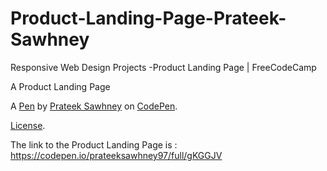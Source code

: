 # Product-Landing-Page-Prateek-Sawhney
Responsive Web Design Projects -Product Landing Page | FreeCodeCamp

A Product Landing Page

A [Pen](https://codepen.io/prateeksawhney97/pen/gKGGJV) by [Prateek Sawhney](https://codepen.io/prateeksawhney97) on [CodePen](https://codepen.io).

[License](https://codepen.io/prateeksawhney97/pen/gKGGJV/license).

The link to the Product Landing Page is : https://codepen.io/prateeksawhney97/full/gKGGJV
